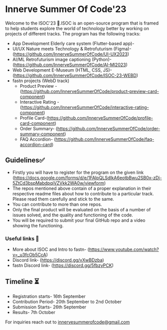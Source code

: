 # Innerve Summer Of Code'23 
Welcome to the ISOC'23 🎉.ISOC is an open-source program that is framed to help students explore the world of technology better by working on projects of different tracks. The program has the following tracks:
- App Development 
  Elderly care system (Flutter-based app)-
- UI/UX
  Nature meets Technology & Retrofuturism (Figma)- (https://github.com/InnerveSummerOfCode/UI-UX2023)
- AI/ML
  Retrofuturism image captioning (Python)- (https://github.com/InnerveSummerOfCode/AI-Ml2023)
- Web Development
  E-Museum (HTML, CSS, JS)- (https://github.com/InnerveSummerOfCode/ISOC-23-WEBD)
- fastn projects (WebD track)
  - Product Preview -(https://github.com/InnerveSummerOfCode/product-preview-card-component)
  - Interactive Rating -(https://github.com/InnerveSummerOfCode/interactive-rating-component)
  - Profile Card-(https://github.com/InnerveSummerOfCode/profile-card-component)
  - Order Summary- (https://github.com/InnerveSummerOfCode/order-summary-component)
  - FAQ Accordion- (https://github.com/InnerveSummerOfCode/faq-accordion-card)


  
## Guidelines✅
- Firstly you will have to register for the program on the given link (https://docs.google.com/forms/d/e/1FAIpQLSdIkA6eotbBwu2SB0x-zDj-5ZtCd3bspMabdpqiVZVkk2WA0w/viewform)
- The repos mentioned above contain of a proper explanation in their respective readme files about how to contribute to a particular track. Please read them carefully and stick to the same.
- You can contribute to more than one repos.
- Only the final product will be evaluated on the basis of a number of issues solved, and the quality and functioning of the code.
- You will be required to submit your final GitHub repo and a video showing the functioning.


### Useful links 🔗

- More about ISOC and Intro to fastn- (https://www.youtube.com/watch?v=_u3fcOb5CcA)
- Discord link- (https://discord.gg/vXwBDzba)
- fastn Discord link- (https://discord.gg/5fbzyPCK)

## Timeline ⏳
- Registration starts- 16th September
- Contribution Period- 20th September to 2nd October
- Submission Starts- 26th September
- Results- 7th October

For inquiries reach out to innervesummerofcode@gmail.com

